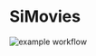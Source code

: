 # SiMovies

![example workflow](https://github.com/amary21/SiMovies/actions/workflows/android.yml/badge.svg)
